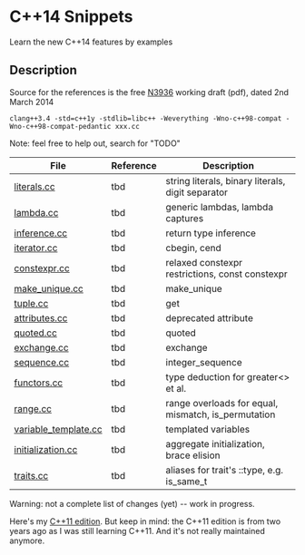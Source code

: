 C++14 Snippets
==============

Learn the new C++14 features by examples


Description
-----------

Source for the references is the free [N3936](https://raw.githubusercontent.com/cplusplus/draft/ab1e49a22e78386e263e787cd1e705f9c81e951f/papers/N3936.pdf) working draft (pdf), dated 2nd March 2014

    clang++3.4 -std=c++1y -stdlib=libc++ -Weverything -Wno-c++98-compat -Wno-c++98-compat-pedantic xxx.cc

Note: feel free to help out, search for "TODO"


|                       File                     |       Reference       |                             Description                         |
| ---------------------------------------------- | --------------------- | --------------------------------------------------------------- |
| [literals.cc](literals.cc)                     |          tbd          | string literals, binary literals, digit separator               |
| [lambda.cc](lambda.cc)                         |          tbd          | generic lambdas, lambda captures                                |
| [inference.cc](inference.cc)                   |          tbd          | return type inference                                           |
| [iterator.cc](iterator.cc)                     |          tbd          | cbegin, cend                                                    |
| [constexpr.cc](constexpr.cc)                   |          tbd          | relaxed constexpr restrictions, const constexpr                 |
| [make_unique.cc](make_unique.cc)               |          tbd          | make\_unique                                                    |
| [tuple.cc](tuple.cc)                           |          tbd          | get<T>                                                          |
| [attributes.cc](attributes.cc)                 |          tbd          | deprecated attribute                                            |
| [quoted.cc](quoted.cc)                         |          tbd          | quoted                                                          |
| [exchange.cc](exchange.cc)                     |          tbd          | exchange                                                        |
| [sequence.cc](sequence.cc)                     |          tbd          | integer\_sequence                                               |
| [functors.cc](functors.cc)                     |          tbd          | type deduction for greater<> et al.                             |
| [range.cc](range.cc)                           |          tbd          | range overloads for equal, mismatch, is\_permutation            |
| [variable_template.cc](variable_template.cc)   |          tbd          | templated variables                                             |
| [initialization.cc](initialization.cc)         |          tbd          | aggregate initialization, brace elision                         |
| [traits.cc](traits.cc)                         |          tbd          | aliases for trait's ::type, e.g. is\_same\_t                    |

Warning: not a complete list of changes (yet) -- work in progress.

Here's my [C++11 edition](https://github.com/daniel-j-h/cpp11-snippets).
But keep in mind: the C++11 edition is from two years ago as I was still learning C++11. And it's not really maintained anymore.
